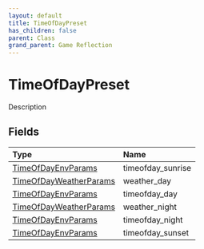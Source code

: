 ```yaml
---
layout: default
title: TimeOfDayPreset
has_children: false
parent: Class
grand_parent: Game Reflection
---
```

# TimeOfDayPreset
Description 

## Fields
| Type | Name |
|:-------------|:--------------|
| [TimeOfDayEnvParams](/game-reflection/classes/time_of_day_env_params.md) | timeofday_sunrise |
| [TimeOfDayWeatherParams](/game-reflection/classes/time_of_day_weather_params.md) | weather_day |
| [TimeOfDayEnvParams](/game-reflection/classes/time_of_day_env_params.md) | timeofday_day |
| [TimeOfDayWeatherParams](/game-reflection/classes/time_of_day_weather_params.md) | weather_night |
| [TimeOfDayEnvParams](/game-reflection/classes/time_of_day_env_params.md) | timeofday_night |
| [TimeOfDayEnvParams](/game-reflection/classes/time_of_day_env_params.md) | timeofday_sunset |
